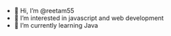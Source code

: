 - 👋 Hi, I’m @reetam55
- 👀 I’m interested in javascript and web development 
- 🌱 I’m currently learning Java


<!---
reetam55/reetam55 is a ✨ special ✨ repository because its `README.md` (this file) appears on your GitHub profile.
You can click the Preview link to take a look at your changes.
--->
